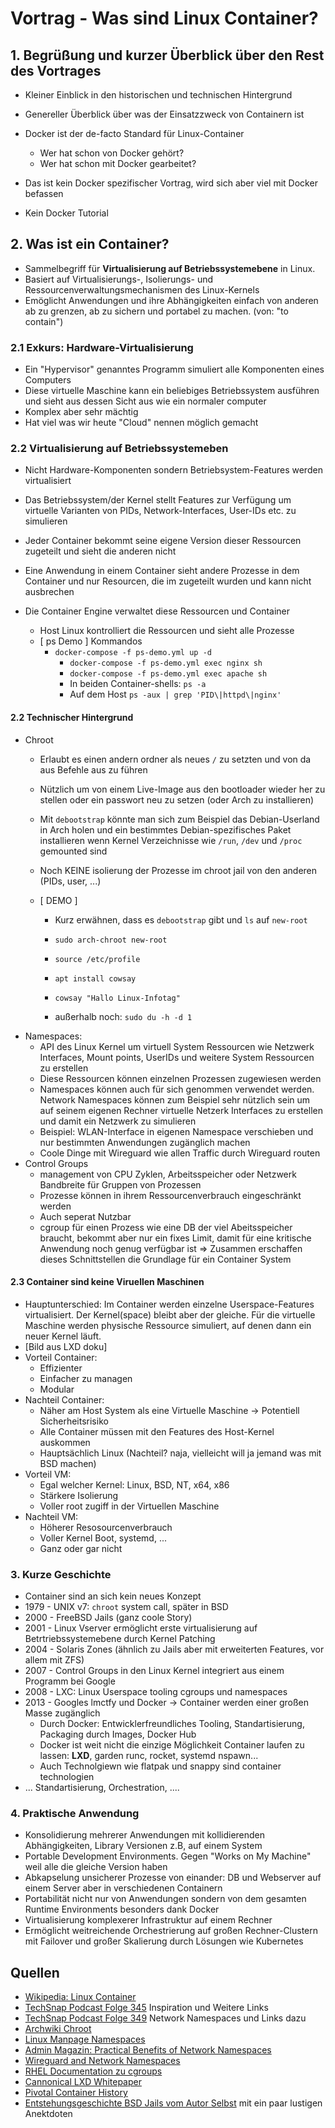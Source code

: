 # Vortrag - Was sind Linux Container?

## 1. Begrüßung und kurzer Überblick über den Rest des Vortrages

- Kleiner Einblick in den historischen und technischen Hintergrund

- Genereller Überblick über was der Einsatzzweck von Containern ist

- Docker ist der de-facto Standard für Linux-Container

  - Wer hat schon von Docker gehört?
  - Wer hat schon mit Docker gearbeitet? 

- Das ist kein Docker spezifischer Vortrag, wird sich aber viel mit Docker befassen

- Kein Docker Tutorial


## 2. Was ist ein Container?

  + Sammelbegriff für **Virtualisierung auf Betriebssystemebene** in Linux.
  + Basiert auf Virtualisierungs-, Isolierungs- und Ressourcenverwaltungsmechanismen des Linux-Kernels
  + Emöglicht Anwendungen und ihre Abhängigkeiten einfach von anderen ab zu grenzen, ab zu sichern und portabel zu machen. (von: "to contain")

### 2.1 Exkurs: Hardware-Virtualisierung

* Ein "Hypervisor" genanntes Programm simuliert alle Komponenten eines Computers
* Diese virtuelle Maschine kann ein beliebiges Betriebssystem ausführen und sieht aus dessen Sicht aus wie ein normaler computer
* Komplex aber sehr mächtig
* Hat viel was wir heute "Cloud" nennen möglich gemacht

### 2.2 Virtualisierung auf Betriebssystemeben

* Nicht Hardware-Komponenten sondern Betriebsystem-Features werden virtualisiert
* Das Betriebssystem/der Kernel stellt Features zur Verfügung um virtuelle Varianten von PIDs, Network-Interfaces, User-IDs etc. zu simulieren
* Jeder Container bekommt seine eigene Version dieser Ressourcen zugeteilt und sieht die anderen nicht
* Eine Anwendung in einem Container sieht andere Prozesse in dem Container und nur Resourcen, die im zugeteilt wurden und kann nicht ausbrechen
* Die Container Engine verwaltet diese Ressourcen und Container

  + Host Linux kontrolliert die Ressourcen und sieht alle Prozesse
  + [ ps Demo ] Kommandos
    + `docker-compose -f ps-demo.yml up -d`
      + `docker-compose -f ps-demo.yml exec nginx sh`
      + `docker-compose -f ps-demo.yml exec apache sh`
      + In beiden Container-shells: `ps -a`
      + Auf dem Host `ps -aux | grep 'PID\|httpd\|nginx'`
#### 2.2 Technischer Hintergrund

  + Chroot
    + Erlaubt es einen andern ordner als neues `/` zu setzten und von da aus Befehle aus zu führen

    + Nützlich um von einem Live-Image aus den bootloader wieder her zu stellen oder ein passwort neu zu setzen (oder Arch zu installieren)

    + Mit `debootstrap` könnte man sich zum Beispiel das Debian-Userland in Arch holen und ein bestimmtes Debian-spezifisches Paket installieren wenn Kernel Verzeichnisse wie `/run`, `/dev` und `/proc` gemounted sind

    + Noch KEINE isolierung der Prozesse im chroot jail von den anderen (PIDs, user, ...) 

    + [ DEMO ]

      + Kurz erwähnen, dass es `debootstrap` gibt und `ls` auf `new-root`

      + `sudo arch-chroot new-root` 

      + `source /etc/profile`

      + `apt install cowsay`

      + `cowsay "Hallo Linux-Infotag"` 

      + außerhalb noch: `sudo du -h -d 1 `
  + Namespaces:
    + API des Linux Kernel um virtuell System Ressourcen wie Netzwerk Interfaces, Mount points, UserIDs und weitere System Ressourcen zu erstellen
    + Diese Ressourcen können einzelnen Prozessen zugewiesen werden
    + Namespaces können auch für sich genommen verwendet werden. Network Namespaces können zum Beispiel sehr nützlich sein um auf seinem eigenen Rechner virtuelle Netzerk Interfaces zu erstellen und damit ein Netzwerk zu simulieren
    + Beispiel: WLAN-Interface in eigenen Namespace verschieben und nur bestimmten Anwendungen zugänglich machen
    + Coole Dinge mit Wireguard wie allen Traffic durch Wireguard routen
  + Control Groups
    + management von CPU Zyklen, Arbeitsspeicher oder Netzwerk Bandbreite für Gruppen von Prozessen
    + Prozesse können in ihrem Ressourcenverbrauch eingeschränkt werden
    + Auch seperat Nutzbar
    + cgroup für einen Prozess wie eine DB der viel Abeitsspeicher braucht, bekommt aber nur ein fixes Limit, damit für eine kritische Anwendung noch genug verfügbar ist
    => Zusammen erschaffen dieses Schnittstellen die Grundlage für ein Container System
#### 2.3 Container sind keine Viruellen Maschinen
  + Hauptunterschied: Im Container werden einzelne Userspace-Features virtualisiert. Der Kernel(space) bleibt aber der gleiche. Für die virtuelle Maschine werden physische Ressource simuliert, auf denen dann ein neuer Kernel läuft.
  + [Bild aus LXD doku]
  + Vorteil Container:
    - Effizienter
    - Einfacher zu managen
    - Modular
  + Nachteil Container:
    - Näher am Host System als eine Virtuelle Maschine -> Potentiell Sicherheitsrisiko
    - Alle Container müssen mit den Features des Host-Kernel auskommen
    - Hauptsächlich Linux (Nachteil? naja, vielleicht will ja jemand was mit BSD machen)
  + Vorteil VM: 
    - Egal welcher Kernel: Linux, BSD, NT, x64, x86
    - Stärkere Isolierung
    - Voller root zugiff in der Virtuellen Maschine
  + Nachteil VM:
    - Höherer Resosourcenverbrauch
    - Voller Kernel Boot, systemd, ...
    - Ganz oder gar nicht
### 3. Kurze Geschichte

  + Container sind an sich kein neues Konzept
  + 1979 - UNIX v7: `chroot` system call, später in BSD
  + 2000 - FreeBSD Jails (ganz coole Story)
  + 2001 - Linux Vserver ermöglicht erste virtualisierung auf Betrtriebssystemebene durch Kernel Patching
  + 2004 - Solaris Zones (ähnlich zu Jails aber mit erweiterten Features, vor allem mit ZFS)
  + 2007 - Control Groups in den Linux Kernel integriert aus einem Programm bei Google
  + 2008 - LXC: Linux Userspace tooling cgroups und namespaces
  + 2013 - Googles lmctfy und Docker -> Container werden einer großen Masse zugänglich 
    + Durch Docker: Entwicklerfreundliches Tooling, Standartisierung, Packaging durch Images, Docker Hub
    + Docker ist weit nicht die einzige Möglichkeit Container laufen zu lassen: **LXD**, garden runc, rocket, systemd nspawn...
    + Auch Technolgiewn wie flatpak und snappy sind container technologien
  + ... Standartisierung, Orchestration, ....  
### 4. Praktische Anwendung

  + Konsolidierung mehrerer Anwendungen mit kollidierenden Abhängigkeiten, Library Versionen z.B, auf einem System
  + Portable Development Environments. Gegen "Works on My Machine" weil alle die gleiche Version haben
  + Abkapselung unsicherer Prozesse von einander: DB und Webserver auf einem Server aber in verschiedenen Containern
  + Portabilität nicht nur von Anwendungen sondern von dem gesamten Runtime Environments besonders dank Docker
  + Virtualisierung komplexerer Infrastruktur auf einem Rechner
  + Ermöglicht weitreichende Orchestrierung auf großen Rechner-Clustern mit Failover und großer Skalierung durch Lösungen wie Kubernetes




## Quellen
- [Wikipedia: Linux Container](https://en.wikipedia.org/wiki/Linux_containers)
- [TechSnap Podcast Folge 345](http://www.jupiterbroadcasting.com/119986/namespaces-goto-jail-techsnap-345/) Inspiration und Weitere Links
- [TechSnap Podcast Folge 349](http://techsnap.systems/349) Network Namespaces und Links dazu
- [Archwiki Chroot](https://wiki.archlinux.org/index.php/Change_root)
- [Linux Manpage Namespaces](http://man7.org/linux/man-pages/man7/namespaces.7.html)
- [Admin Magazin: Practical Benefits of Network Namespaces](http://www.admin-magazine.com/Archive/2016/34/The-practical-benefits-of-network-namespaces)
- [Wireguard and Network Namespaces](https://www.wireguard.com/netns/)
- [RHEL Documentation zu cgroups](https://access.redhat.com/documentation/en-us/red_hat_enterprise_linux/6/html/resource_management_guide/ch01)
- [Cannonical LXD Whitepaper](https://pages.ubuntu.com/container-whitepaper.html)
- [Pivotal Container History](https://content.pivotal.io/infographics/moments-in-container-history)
- [Entstehungsgeschichte BSD Jails vom Autor Selbst](http://phk.freebsd.dk/sagas/jails.html) mit ein paar lustigen Anektdoten
